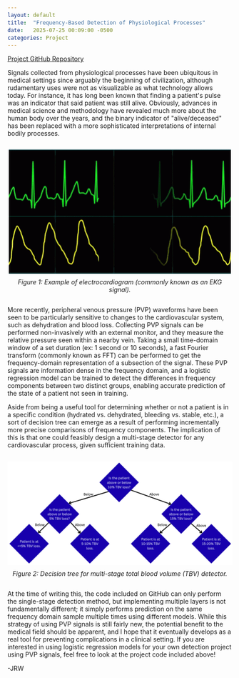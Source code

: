```yaml
---
layout: default
title:  "Frequency-Based Detection of Physiological Processes"
date:   2025-07-25 00:09:00 -0500
categories: Project
---
```


[Project GitHub Repository](https://github.com/JRW-lab/PVP_IPFM_simulator)

Signals collected from physiological processes have been ubiquitous in medical settings since arguably the beginning of civilization, although rudamentary uses were not as visualizable as what technology allows today. For instance, it has long been known that finding a patient's pulse was an indicator that said patient was still alive. Obviously, advances in medical science and methodology have revealed much more about the human body over the years, and the binary indicator of "alive/deceased" has been replaced with a more sophisticated interpretations of internal bodily processes.

<div style="text-align: center; margin: 2em 0;">
  <img src="/assets/gifs/ekg-heart-rate.gif" alt="Gif of EKG signal" style="max-width: 100%; height: auto;">
  <p style="font-style: italic; margin-top: 0.5em;">Figure 1: Example of electrocardiogram (commonly known as an EKG signal).</p>
</div>

More recently, peripheral venous pressure (PVP) waveforms have been seen to be particularly sensitive to changes to the cardiovascular system, such as dehydration and blood loss. Collecting PVP signals can be performed non-invasively with an external monitor, and they measure the relative pressure seen within a nearby vein. Taking a small time-domain window of a set duration (ex: 1 second or 10 seconds), a fast Fourier transform (commonly known as FFT) can be performed to get the frequency-domain representation of a subsection of the signal. These PVP signals are information dense in the frequency domain, and a logistic regression model can be trained to detect the differences in frequency components between two distinct groups, enabling accurate prediction of the state of a patient not seen in training.

Aside from being a useful tool for determining whether or not a patient is in a specific condition (hydrated vs. dehydrated, bleeding vs. stable, etc.), a sort of decision tree can emerge as a result of performing incrementally more precise comparisons of frequency components. The implication of this is that one could feasibly design a multi-stage detector for any cardiovascular process, given sufficient training data.

<div style="text-align: center; margin: 2em 0;">
  <img src="/assets/images/multi-stage-detector.png" alt="Multi-stage detector example" style="max-width: 100%; height: auto;">
  <p style="font-style: italic; margin-top: 0.5em;">Figure 2: Decision tree for multi-stage total blood volume (TBV) detector.</p>
</div>

At the time of writing this, the code included on GitHub can only perform the single-stage detection method, but implementing multiple layers is not fundamentally different; it simply performs prediction on the same frequency domain sample multiple times using different models. While this strategy of using PVP signals is still fairly new, the potential benefit to the medical field should be apparent, and I hope that it eventually develops as a real tool for preventing complications in a clinical setting. If you are interested in using logistic regression models for your own detection project using PVP signals, feel free to look at the project code included above!

-JRW